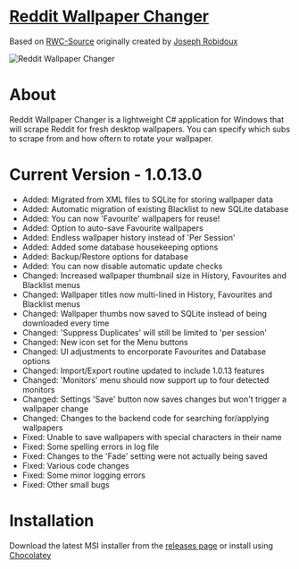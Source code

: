 # [Reddit Wallpaper Changer](https://www.reddit.com/r/rwallpaperchanger/)
Based on [RWC-Source](https://github.com/JosephRobidoux/RWC-Source) originally created by [Joseph Robidoux](https://github.com/JosephRobidoux)

![Reddit Wallpaper Changer](http://i.imgur.com/jVhWthE.jpg "Reddit Wallpaper Changer")

# About
Reddit Wallpaper Changer is a lightweight C# application for Windows that will scrape Reddit for fresh desktop wallpapers. You can specify which subs to scrape from and how oftern to rotate your wallpaper.

# Current Version - 1.0.13.0
- Added: Migrated from XML files to SQLite for storing wallpaper data
- Added: Automatic migration of existing Blacklist to new SQLite database
- Added: You can now 'Favourite' wallpapers for reuse!
- Added: Option to auto-save Favourite wallpapers
- Added: Endless wallpaper history instead of 'Per Session'
- Added: Added some database housekeeping options
- Added: Backup/Restore options for database
- Added: You can now disable automatic update checks
- Changed: Increased wallpaper thumbnail size in History, Favourites and Blacklist menus
- Changed: Wallpaper titles now multi-lined in History, Favourites and Blacklist menus 
- Changed: Wallpaper thumbs now saved to SQLite instead of being downloaded every time
- Changed: 'Suppress Duplicates' will still be limited to 'per session'
- Changed: New icon set for the Menu buttons 
- Changed: UI adjustments to encorporate Favourites and Database options 
- Changed: Import/Export routine updated to include 1.0.13 features
- Changed: 'Monitors' menu should now support up to four detected monitors 
- Changed: Settings 'Save' button now saves changes but won't trigger a wallpaper change 
- Changed: Changes to the backend code for searching for/applying wallpapers 
- Fixed: Unable to save wallpapers with special characters in their name  
- Fixed: Some spelling errors in log file
- Fixed: Changes to the 'Fade' setting were not actually being saved
- Fixed: Various code changes
- Fixed: Some minor logging errors
- Fixed: Other small bugs

# Installation
Download the latest MSI installer from the [releases page](https://github.com/Rawns/Reddit-Wallpaper-Changer/releases) or install using [Chocolatey](https://chocolatey.org/packages/reddit-wallpaper-changer/)
